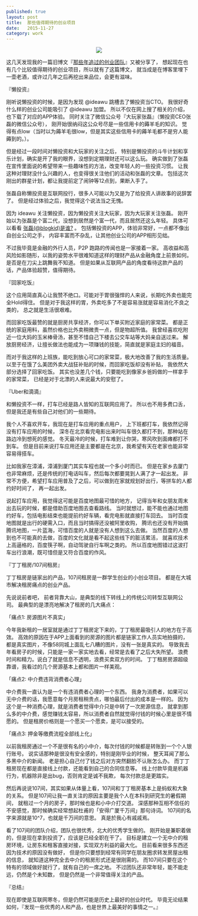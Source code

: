 ```yaml
---
published: true
layout: post
title:  那些值得期待的创业项目
date:   2015-11-27
category: work
---
```


<center>
<img src="http://7viirv.com1.z0.glb.clouddn.com/plane.jpeg" class="photo"></img>
</center>

这几天发现我的一篇旧博文『[那些年追过的创业团队]』又被分享了，
想起现在也有几个比较值得期待的创业项目，所以就有了这篇博文，
就当成是在博客里埋下一壶老酒，或许过几年之后再挖出来品位，会更有滋味。

『懒投资』

刚听说懒投资的时候，是因为发现 @ideawu 跳槽去了懒投资当CTO。
我很好奇什么样的创业公司能吸引了 @ideawu 加盟。
所以不仅在网上搜了相关的介绍，也下载了对应的APP体验。
同时关注了微信公众号『大玩家张磊』（懒投资CEO张磊的微信公众号），
刚开始很纳闷这公众号尽是一些信用卡的薅羊毛的知识。
觉得有点low（当时以为薅羊毛很low，但是其实这些信用卡的薅羊毛都不是穷人能薅到的。）。

但是经过一段时间对懒投资和大玩家的关注之后，
特别是懒投资的斗牛计划和享乐计划，确实是开了我的眼界，没想到定期理财还可以这么玩。
确实做到了张磊在宣传里面说的希望带来一些趣味性的方法，改变年轻人的一些投资习惯。
让我这种对理财没什么兴趣的人，也变得很关注他们的活动和张磊的文章。
包括这次刚出的群星计划，都让我提前定了闹钟等12点到，果断入手了。

张磊自称懒投资是互联网投行，很多人可能以为又是为了给投资人讲故事的说辞罢了。
但是经过体验之后，我觉得这个说法当之无愧。

因为 ideawu 关注懒投资，因为懒投资关注大玩家，因为大玩家关注张磊。
刚开始以为张磊是个富二代，没想到居然是个富一代，而且居然还这么年轻。
具体可以看看 [张磊(@blogkid)是谁?] 。
包括懒投资的APP，体验非常好，一点都不像出自创业公司之手，
内容丰富而不杂乱，让其他创业公司的APP相形见绌。

不过我毕竟是金融的外行人员，P2P 跑路的传闻也是一家接着一家。
高收益和高风险如影随形，以我的姿势水平很难知道这样的理财产品从金融角度上前景如何。
是否是在刀尖上跳舞我不知道。
但是如果从互联网产品的角度看待这款产品的话，产品体验超赞，值得期待。

『回家吃饭』

这个应用简直真心让我赞不绝口。可能对于胃很强悍的人来说，长期吃外卖也能完全Hold得住。
但是对于我这样的胃，外卖吃多了不是容易涨就是容易消化不良之类的，
总之就是生活很艰难。

而回家吃饭最赞的就是厨房共享经济，你可以下单买附近家庭的家常菜。
都是正统的家庭用料，虽然价格也比外卖稍微贵一点，但是物超所值。
我曾经喜欢吃附近一位大妈的玉米棒骨汤，甚至不惜自己下楼去公交车站等大妈亲自送过来。
解放厨房经济，让擅长做法也能成为一项赚钱的技能，简直就是家庭主妇的福音。

而对于我这样的上班族，能吃到放心可口的家常菜，极大地改善了我的生活质量。
以至于在饿了么美团外卖大战狂补贴的时候，而回家吃饭却没有补贴，
我依然大部分选择了回家吃饭。
其实也没差几个钱，只要能吃到像家乡爸妈做的一样拿手的家常菜，
已经是对于北漂的人来说最大的安慰了。

『Uber和滴滴』

和懒投资不一样，打车已经是路人皆知的互联网应用了。
所以也不用多费口舌，但是我还是有些自己对他们的一些期待。

我个人不喜欢开车，我现在是打车应用的重点用户，
上下班都打车，我依然记得没有打车应用的时候，
深冬在北京看完电影出来时叫车很久都打不到，那种站在路边冷到想死的感觉。
冬天最冷的时候，打车难到让你哭，寒风吹到面瘫都打不到车。
但是目前来说打车应用还是主要都是在北京，我希望有天在老家也能非常容易得搭车。

比如我家在漳浦，漳浦到厦门其实车程也就一个多小时而已。
但是在家乡去厦门也非常麻烦，还是传统的打电话叫车，然后每次都要晃到人满了才一起出发。
非常不方便，希望打车应用普及了之后，可以做到在家就规划好出行，等拼车的人都约好时间了，
再一起出发。

说起打车应用，我觉得这可能是百度地图最可惜的地方，
记得当年和女朋友周末出去玩的时候，都是借助百度地图去查看路线。
当时就想过，能不能也通过地图约好车，包括电影结束也能提前约好车辆，看完电影就直接打车回去。
当时百度地图就是出行的硬需入口，而且当时搞得还没被阿里收购，
腾讯也还没有开始搞腾讯地图，一片蓝海，可惜百度的人就是没有人想到这么去做。
当然百度的人想到也不可能真的去做，百度的文化就是看不起这些线下的脏活累活，
就喜欢技术上高逼格的，百度筷子啊，自动驾驶自行车啊之类的。
所以百度地图错过这波打车出行浪潮，既可惜但是又符合百度的作风。

『丁丁租房/107间租房』

丁丁租房是链家出的产品，107间租房是一群学生创业的小创业项目。
都是在大城市解决租房痛点的创业产品。

先说说前者吧，
前者背靠大山，是典型的线下转线上的传统公司转型互联网公司。
最典型的是漂亮地解决了租房的几大痛点：

「痛点1: 房源图片不真实」

今年我新租的一居室就是通过丁丁租房定下来的，丁丁租房最吸引人的地方在于高效。
高效的原因在于APP上面看到的房源的图片都是链家工作人员实地拍摄的，
都是真实图片，不像58同城上面乱七八糟的图片，没有一张是真实的。
导致我去年看房子的时候，只能是一家一家实地去看，经常是去看了之后大失所望。
浪费时间和精力。说白了就是信息不透明，浪费买卖双方的时间。
丁丁租房房源超级靠谱，我看过的几个房源基本上都和图片一样美观。

「痛点2: 中介费违背消费者心理」

中介费我一直认为是一个有违消费者心理的一个东西。
我身为消费者，如果可以无中介费的话，我愿意每个月房租稍贵点，哪怕最后付出的成本是一样的。
因为这个是一种消费心理，就是消费者觉得中介只是中转了一次房源信息，
就拿到那么多的中介费，感觉赚钱太容易，所以消费者自然就觉得付钱的时候心里是很不情愿的。
但是租房价格则是一个愿买一个愿卖，是可以接受的。

「痛点3: 押金等缴费流程全部线上化」

以前我租房通过一个不是很有名的小中介，每次付钱的时候都是转账到一个个人银行账号。
说实话那种是很没有安全感的，特别是刚毕业的时候，
整天耳闻了那么多黑中介的新闻。
老是担心自己付了钱之后对方突然翻脸不认账怎么办。
而丁丁租房现在都是直接线上付款，还能看到自己的合同信息等。
线上付款毕竟是机器行为，机器除非是出bug，否则肯定是诚不我欺，
每次付款总是更踏实。

然后再说说107间，其实如果从体量上看，107间和丁丁租房基本上是蚂蚁和大象的关系。
但是107间让我一直关注的原因主要是我个人在本科到研究生的暑假期间，
就租过一个月的房子，那时候也是和小中介打交道。
深感那种互相不信任的不安感觉，那时候确实经常想起杜甫的「安得广厦千万间」那句诗词。
107间的名字来源就是10^7，也就是千万间的意思。
真是於我心有戚戚焉。

看了107间的团队介绍，团队也很优秀，北大的优秀学生做的。
刚开始是兼职着做的，但是现在拿到投资了，应该是已经全职在干了。
目标是建立一个无中介的租房环境，让房东和租客直接对接，实现双方利益的最大化。
目前看来很多东西还因为技术的原因没有做好，
但是你只要想到经常有同学在朋友圈求转发房屋出租的信息，
就知道这种完全去中介的租房形式还是很刚需的。
而107间只要在这个特有的领域做好就行了，就有自己的一席之地。
不过团队还非常年轻，能不能走远，仍然是个未知数，
但是仍然是一个非常值得关注的产品。

『总结』

现在即使是互联网寒冬，但是仍然可能是历史上最好的创业时代。
毕竟无论结果如何，『发现一些优秀的人和产品，也是世界上最美好的事情之一。』

[张磊(@blogkid)是谁?]:http://www.zhihu.com/question/21980037
[那些年追过的创业团队]:http://yanyiwu.com/work/2014/08/21/naxienian-startup.html
